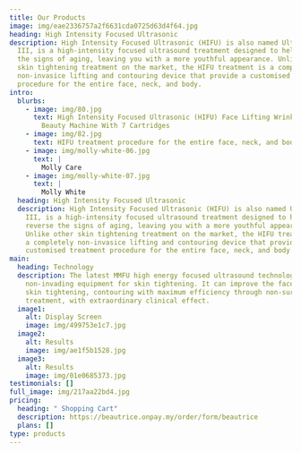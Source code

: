 ```yaml
---
title: Our Products
image: img/eae2336757a2f6631cda0725d63d4f64.jpg
heading: High Intensity Focused Ultrasonic
description: High Intensity Focused Ultrasonic (HIFU) is also named Ultraformer
  III, is a high-intensity focused ultrasound treatment designed to help reverse
  the signs of aging, leaving you with a more youthful appearance. Unlike other
  skin tightening treatment on the market, the HIFU treatment is a completely
  non-invasice lifting and contouring device that provide a customised treatment
  procedure for the entire face, neck, and body.
intro:
  blurbs:
    - image: img/80.jpg
      text: High Intensity Focused Ultrasonic (HIFU) Face Lifting Wrinkle Removal
        Beauty Machine With 7 Cartridges
    - image: img/82.jpg
      text: HIFU treatment procedure for the entire face, neck, and body.
    - image: img/molly-white-06.jpg
      text: |
        Molly Care
    - image: img/molly-white-07.jpg
      text: |
        Molly White
  heading: High Intensity Focused Ultrasonic
  description: High Intensity Focused Ultrasonic (HIFU) is also named Ultraformer
    III, is a high-intensity focused ultrasound treatment designed to help
    reverse the signs of aging, leaving you with a more youthful appearance.
    Unlike other skin tightening treatment on the market, the HIFU treatment is
    a completely non-invasice lifting and contouring device that provide a
    customised treatment procedure for the entire face, neck, and body.
main:
  heading: Technology
  description: The latest MMFU high energy focused ultrasound technology is a
    non-invading equipment for skin tightening. It can improve the face lifting,
    skin tightening, contouring with maximum efficiency through non-surgical
    treatment, with extraordinary clinical effect.
  image1:
    alt: Display Screen
    image: img/499753e1c7.jpg
  image2:
    alt: Results
    image: img/ae1f5b1528.jpg
  image3:
    alt: Results
    image: img/01e0685373.jpg
testimonials: []
full_image: img/217aa22bd4.jpg
pricing:
  heading: " Shopping Cart"
  description: https://beautrice.onpay.my/order/form/beautrice
  plans: []
type: products
---
```

